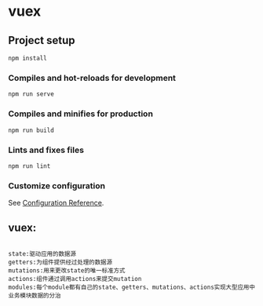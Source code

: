 # vuex

## Project setup
```
npm install
```

### Compiles and hot-reloads for development
```
npm run serve
```

### Compiles and minifies for production
```
npm run build
```

### Lints and fixes files
```
npm run lint
```

### Customize configuration
See [Configuration Reference](https://cli.vuejs.org/config/).



## vuex:
```

state:驱动应用的数据源
getters:为组件提供经过处理的数据源
mutations:用来更改state的唯一标准方式
actions:组件通过调用actions来提交mutation
modules:每个module都有自己的state、getters、mutations、actions实现大型应用中业务模块数据的分治

```